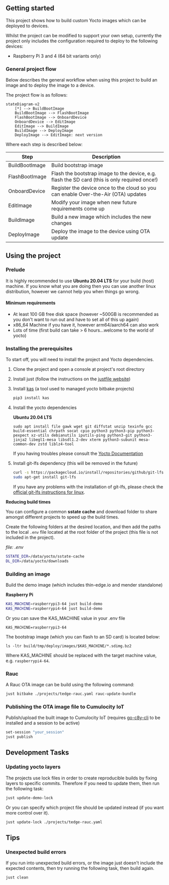 ## Getting started

This project shows how to build custom Yocto images which can be deployed to devices.

Whilst the project can be modified to support your own setup, currently the project only includes the configuration required to deploy to the following devices:

* Raspberry Pi 3 and 4 (64 bit variants only)


### General project flow

Below describes the general workflow when using this project to build an image and to deploy the image to a device.

The project flow is as follows:

```mermaid
stateDiagram-v2
    [*] --> BuildBootImage
    BuildBootImage --> FlashBootImage
    FlashBootImage --> OnboardDevice
    OnboardDevice --> EditImage
    EditImage --> BuildImage
    BuildImage --> DeployImage
    DeployImage --> EditImage: next version
```

Where each step is described below:

|Step|Description|
-----|-----------|
|BuildBootImage|Build bootstrap image|
|FlashBootImage|Flash the bootstrap image to the device, e.g. flash the SD card (this is only required once!)|
|OnboardDevice|Register the device once to the cloud so you can enable Over-the-Air (OTA) updates|
|EditImage|Modify your image when new future requirements come up|
|BuildImage|Build a new image which includes the new changes|
|DeployImage|Deploy the image to the device using OTA update|


## Using the project

### Prelude

It is highly recommended to use **Ubuntu 20.04 LTS** for your build (host) machine. If you know what you are doing then you can use another linux distribution, however we cannot help you when things go wrong.

#### Minimum requirements

* At least 100 GB free disk space (however ~500GB is recommended as you don't want to run out and have to set all of this up again)
* x86_64 Machine if you have it, however arm64/aarch64 can also work 
* Lots of time (first build can take > 6 hours...welcome to the world of yocto)


### Installing the prerequisites

To start off, you will need to install the project and Yocto dependencies.

1. Clone the project and open a console at project's root directory

2. Install just (follow the instructions on the [justfile website](https://just.systems/man/en/chapter_5.html))

3. Install [kas](https://kas.readthedocs.io/en/latest/) (a tool used to managed yocto bitbake projects)

    ```sh
    pip3 install kas
    ```

4. Install the yocto dependencies

    **Ubuntu 20.04 LTS**

    ```
    sudo apt install file gawk wget git diffstat unzip texinfo gcc build-essential chrpath socat cpio python3 python3-pip python3-pexpect xz-utils debianutils iputils-ping python3-git python3-jinja2 libegl1-mesa libsdl1.2-dev xterm python3-subunit mesa-common-dev zstd liblz4-tool
    ```

    If you having troubles please consult the [Yocto Documentation](https://docs.yoctoproject.org/kirkstone/brief-yoctoprojectqs/index.html#building-your-image)

5. Install git-lfs dependency (this will be removed in the future)

    ```sh
    curl -s https://packagecloud.io/install/repositories/github/git-lfs/script.deb.sh | sudo bash
    sudo apt-get install git-lfs
    ```

    If you have any problems with the installation of git-lfs, please check the [official git-lfs instructions for linux](https://github.com/git-lfs/git-lfs/blob/main/INSTALLING.md).

**Reducing build times**

You can configure a common **sstate cache** and download folder to share amongst different projects to speed up the build times.

Create the following folders at the desired location, and then add the paths to the local `.env` file located at the root folder of the project (this file is not included in the project).

*file: .env*

```sh
SSTATE_DIR=/data/yocto/sstate-cache
DL_DIR=/data/yocto/downloads
```

### Building an image

Build the demo image (which includes thin-edge.io and mender standalone)

**Raspberry Pi**

```sh
KAS_MACHINE=raspberrypi3-64 just build-demo
KAS_MACHINE=raspberrypi4-64 just build-demo
```

Or you can save the KAS_MACHINE value in your .env file

```
KAS_MACHINE=raspberrypi3-64
```

The bootstrap image (which you can flash to an SD card) is located below:

```
ls -ltr build/tmp/deploy/images/$KAS_MACHINE/*.sdimg.bz2
```

Where KAS_MACHINE should be replaced with the target machine value, e.g. `raspberrypi4-64`.


### Rauc

A Rauc OTA image can be build using the following command:

```sh
just bitbake ./projects/tedge-rauc.yaml rauc-update-bundle
```

### Publishing the OTA image file to Cumulocity IoT


Publish/upload the built image to Cumulocity IoT (requires [go-c8y-cli](https://goc8ycli.netlify.app/) to be installed and a session to be active)

```sh
set-session "your_session"
just publish
```

## Development Tasks

### Updating yocto layers

The projects use lock files in order to create reproducible builds by fixing layers to specific commits. Therefore if you need to update them, then run the following task:

```sh
just update-demo-lock
```

Or you can specify which project file should be updated instead (if you want more control over it).

```sh
just update-lock ./projects/tedge-rauc.yaml
```

## Tips

### Unexpected build errors

If you run into unexpected build errors, or the image just doesn't include the expected contents, then try running the following task, then build again.

```sh
just clean
```
